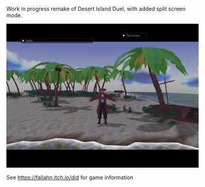 Work in progress remake of Desert Island Duel, with added split screen mode.


![Island](../screenshots/island.png?raw=true "Island")


See https://fallahn.itch.io/did for game information
